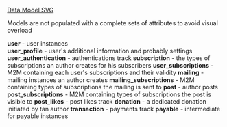 [Data Model SVG](https://mermaid.ink/svg/pako:eNqtVl2PojAU_SuE55k_wBvjuLtkXTWiD5uYkApXbQItacvsmpH_vi3fLRXHjX0wlXvae-45t4VPN6YJuJ4L7B2jE0PZnjhy7ML5xrleX1-v12oerTerb8Fi7jkFBxbhxIR91jB_t_0xX26Dmb8NVksb-rOeq4GJcNqYGgdKU0DEwTxChThTZg_FAn8gAYOFXDBMTg5kCKejpzni_A9lDbzsqbQ1mZQkZxENeSUym8PghOWOSGBKIvVklOiIGRcRQdk4lKJbkfxMCUSkyA7Axgx1Oae0a4izEXGBM3BOQIApzSL1lwuU5SMmSvJIdYNVdbl3r2A9Wfu__TcpX-N_uHsLZ5tgXRufows6pNDRacF3ShCXHDQZxn2m5xk3WClhtGnHITY0wMOYU9Kbi3hx4DHDeWW8WU5zRHRO1hVaujsq1N0fmY9NTQfm6b0l4K9wEuhI9BHZaMBw7OTyB8b9ppX-cLuph9batV78QClWfZimRj_98oNFsPze-tz8Ne1QZ1xWbNd1eqmVW5v1cUsqlWNKBBBhqTNmcOvEdRgul5qAUuP1mCWmOJOuVMI37bwKt614am4ql1MuJhW3LbImHZ5ktcgzlTVOVo0Z3SYtX9qkXgQ_5ybPLpUB0vq22ul5x_Er7o_7puy5POa3Vu89s7sUlQ5TW3dVWNjfPPkal-5QD_1-Xy2bz4Jpz3ucKXEbeeoF-j_3p7zECogEYicQExVvN_4y9GeWV5Xx8tSAJs1B8KmutcWgjBbDK8wm1eCy6IFquC-u3EVePIn8iqzY7V1xBimn68lpAkdUpGLv7kkpoUWuWM4TLChzvSNKOby40i0aXkjseoIV0IKa79EGVf4DK4E9-A)

Models are not populated with a complete sets of attributes to avoid visual overload

**user** - user instances\
**user_profile** - user's additional information and probably settings
**user_authentication** - authentications track
**subscription** - the types of subscriptions an author creates for his subscribers
**user_subscriptions** - M2M containing each user's subscriptions and their validity
**mailing** - mailing instances an author creates
**mailing_subscriptions** - M2M containing types of subscriptions the mailing is sent to
**post** - author posts
**post_subscriptions** - M2M containing types of subscriptions the post is visible to
**post_likes** - post likes track
**donation** - a dedicated donation initiated by tan author
**transaction** - payments track
**payable** - intermediate for payable instances

